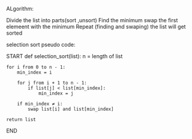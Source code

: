 ALgorithm:

Divide the list into parts(sort ,unsort)
Find the minimum
swap the first elemeent with the minimum
Repeat (finding and swaping)
the list will get sorted




selection sort pseudo code:

START
def selection_sort(list):
    n = length of list
    
    for i from 0 to n - 1:
        min_index = i 
        
        for j from i + 1 to n - 1:
            if list[j] < list[min_index]: 
                min_index = j  
        
        if min_index ≠ i:  
            swap list[i] and list[min_index]
    
    return list
END
